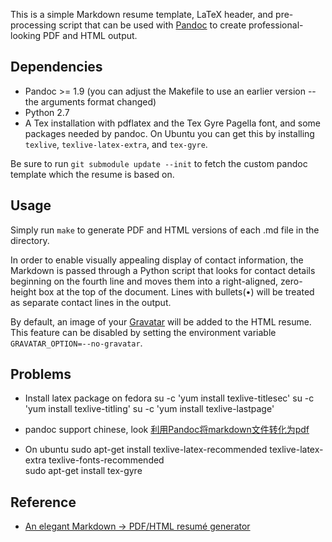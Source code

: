 This is a simple Markdown resume template, LaTeX header, and pre-processing
script that can be used with [Pandoc](http://johnmacfarlane.net/pandoc/) to
create professional-looking PDF and HTML output.

Dependencies
------------

* Pandoc >= 1.9 (you can adjust the Makefile to use an earlier version -- the
  arguments format changed)
* Python 2.7
* A Tex installation with pdflatex and the Tex Gyre Pagella font, and some
  packages needed by pandoc.  On Ubuntu you can get this by installing
  `texlive`, `texlive-latex-extra`, and `tex-gyre`.

Be sure to run `git submodule update --init` to fetch the custom pandoc
template which the resume is based on.

Usage
-----

Simply run `make` to generate PDF and HTML versions of each .md file in the
directory.

In order to enable visually appealing display of contact information, the
Markdown is passed through a Python script that looks for contact details
beginning on the fourth line and moves them into a right-aligned, zero-height
box at the top of the document.  Lines with bullets(•) will be treated as
separate contact lines in the output.

By default, an image of your [Gravatar](http://www.gravatar.com) will be added
to the HTML resume.  This feature can be disabled by setting the environment
variable `GRAVATAR_OPTION=--no-gravatar`.

Problems
-----
* Install latex package on fedora 
	su -c 'yum install texlive-titlesec'
	su -c 'yum install texlive-titling'
	su -c 'yum install texlive-lastpage'
  
* pandoc support chinese, look [利用Pandoc将markdown文件转化为pdf](http://blog.sina.com.cn/s/blog_5ee56d450101dah2.html)

* On ubuntu
	sudo apt-get install texlive-latex-recommended texlive-latex-extra texlive-fonts-recommended  
	sudo apt-get install tex-gyre  

Reference
------
+ [An elegant Markdown -> PDF/HTML resumé generator](https://github.com/mwhite/resume)
